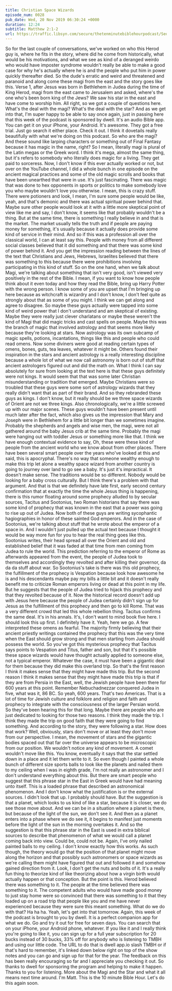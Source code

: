 ```yaml
---
title: Christian Space Wizards
episode_num: 0028
pub_date: Wed, 20 Nov 2019 06:30:24 +0000
duration: 12:24
subtitle: Matthew 2:1-2
url: https://traffic.libsyn.com/secure/thetenminutebiblehourpodcast/Sequence_02.mp3
---
```


 So for the last couple of conversations, we've worked on who this Herod guy is, where he fits in the story, where did he come from historically, what would be his motivations, and what we see as kind of a deranged weirdo who would have imposter syndrome wouldn't really be able to make a good case for why he's actually where he is and the people who put him in power quickly thereafter died. So the dude's erratic and weird and threatened and paranoid and along come these magi from the east and the story goes like this. Verse 1, after Jesus was born in Bethlehem in Judea during the time of King Herod, magi from the east came to Jerusalem and asked, where's the one who's been born king of the Jews? We saw his star in the east and have come to worship him. All right, so we got a couple of questions here. What's the deal with the magi? What's the deal with the star? And as we get into that, I'm super happy to be able to say once again, just in passing here that this week of the podcast is sponsored by dwell. It's an audio Bible app. You can get it on your iPhone, your Android. It's awesome. They got a free trial. Just go search it either place. Check it out. I think it dovetails really beautifully with what we're doing on this podcast. So who are the magi? And these sound like larping characters or something out of Final Fantasy because it has magic in the name, right? So I mean, literally magi is plural of the Latin megas or the Greek word. I think it's mega, almost the same thing, but it's refers to somebody who literally does magic for a living. They get paid to sorceress. Now, I don't know if this ever actually worked or not, but over on the YouTube channel, I did a whole bunch in one episode on the ancient magical practices and some of the old magic scrolls and books that have been unearthed that were in use. It's just fascinating. There was magic that was done to hex opponents in sports or politics to make somebody love you who maybe wouldn't love you otherwise. I mean, this is crazy stuff. There were potioners and look, I mean, I'm sure some people would be like, yeah, and that's demonic and there was actual spiritual power behind that. Maybe sure other people would look at it with a little more skeptical point of view like me and say, I don't know, it seems like that probably wouldn't be a thing. But at the same time, there is something I really believe in and that is the market. The market usually tells the truth and if people are paying money for something, it's usually because it actually does provide some kind of service in their mind. And so if this was a profession all over the classical world, I can at least say this. People with money from all different social classes believed that it did something and that there was some kind of power behind it. And you get the impression reading between the lines of the text that Christians and Jews, Hebrews, Israelites believed that there was something to this because there were prohibitions involving participating in this kind of stuff. So on the one hand, when we talk about Magi, we're talking about something that isn't very good, isn't viewed very positively in the rest of the Bible. I mean, if you want to know how people think about it even today and how they read the Bible, bring up Harry Potter with the wrong person. I know some of you are upset that I'm bringing up here because as witchcraft is wizardry and I don't know, I don't feel quite as strongly about that as some of you might. I think we can get along and agree to disagree. So maybe these guys actually were tapped into some kind of weird power that I don't understand and am skeptical of existing. Maybe they were really just clever charlatans or maybe these weren't the kind of Magi that did magic tricks and cast spells on people. Maybe this was the branch of magic that involved astrology and that seems more likely because they're looking at stars. Now astrology was its own subcamp of magic spells, potions, incantations, things like this and people who could read omens. Now some diviners were good at reading certain types of omens, bones, guts, tea leaves, whatever it might be. Others found their inspiration in the stars and ancient astrology is a really interesting discipline because a whole lot of what we now call astronomy is born out of stuff that ancient astrologers figured out and did the math on. What I think I can say absolutely for sure from looking at the text here is that these guys definitely were not kings. It would seem that that was some later Christian misunderstanding or tradition that emerged. Maybe Christians were so troubled that these guys were some sort of astrology wizards that they really didn't want that as part of their brand. And so they rebranded these guys as kings. I don't know, but it really should be we three space wizards of Orient are not we three kings. Also chronologically, we're a little screwed up with our major scenes. These guys wouldn't have been present until much later after the fact, which also gives us the impression that Mary and Joseph were in Bethlehem for a little bit longer than we sometimes imagine. Probably the shepherds and angels and wise men, the magi, were not all gathered around the baby Jesus crib at the same time. Probably the magi were hanging out with toddler Jesus or something more like that. I think we have enough contextual evidence to say, Oh, these were these kind of people from the ancient world who we know about from other places. There have been several smart people over the years who've looked at this and said, this is apocryphal. There's no way that someone wealthy enough to make this trip let alone a wealthy space wizard from another country is going to journey over land to go see a baby. It's just it's impractical. It doesn't make sense. The traditions would be so different. Nobody would be looking for a baby cross culturally. But I think there's a problem with that argument. And that is that we definitely have late first, early second century confirmation that at exactly the time the whole Jesus thing is happening, there is this rumor floating around some prophecy alluded to by secular sources, Tacitus and Sootonius, two Roman historians that say there was some kind of prophecy that was known in the east that a power was going to rise up out of Judea. Now both of these guys are writing sycophantic hagiographies in honor of these sainted God emperors. And in the case of Sootonius, we're talking about stuff that he wrote about the emperor of a space in. And I wouldn't just pulled up the actual text because I thought it would be way more fun for you to hear the real thing goes like this. Sootonius writes, their head spread all over the Orient and old and established belief that it was faded at that time from men coming from Judea to rule the world. This prediction referring to the emperor of Rome as afterwards appeared from the event, the people of Judea took to themselves and accordingly they revolted and after killing their governor, da da da stuff about war. So Sootonius's take is there was this old prophecy, the fulfillment of the prophecy is Vespation because look how awesome he is and his descendants maybe pay my bills a little bit and it doesn't really benefit me to criticize Roman emperors living or dead at this point in my life. But he suggests that the people of Judea tried to hijack this prophecy and that they revolted because of it. Now the historical record doesn't add up with Jesus here because the people of Judea certainly didn't sign up for Jesus as the fulfillment of this prophecy and then go to kill Rome. That was a very different crowd that led this whole rebellion thing. Tacitus confirms the same deal. It's in his annals. It's, I don't want to mind book five here. I should look this up first. I definitely have it. Yeah, here we go. A few interpreted these omens as fearful. The majority firmly believing that their ancient priestly writings contained the prophecy that this was the very time when the East should grow strong and that men starting from Judea should possess the world. So you've got this mysterious prophecy that Tacitus says points to Vespation and Titus, father and son, but that it's possible these space wizards would have thought actually applied to someone else, not a typical emperor. Whatever the case, it must have been a gigantic deal for them because they did make this overland trip. So that's the first reason I think it makes sense that they might have made this trip. But the second reason I think it makes sense that they might have made this trip is that if they are from Persia in the East, well, the Jewish people have been there for 600 years at this point. Remember Nebuchadnezzar conquered Judea in five, what was it, 86 BC. So yeah, 600 years. That's two Americas. That is a lot of time for Jewish culture and folklore and religion and faith and prophecy to integrate with the consciousness of the larger Persian world. So they've been hearing this for that long. Maybe there are people who are just dedicated to looking for those two reasons. I think they made the trip. I think they made the trip on good faith that they were going to find something. And according to the story, they were following a star. How does that work? Well, obviously, stars don't move or at least they don't move from our perspective. I mean, the movement of stars and the gigantic bodies spaced out that far over the universe appears to be microscopic from our position. We wouldn't notice any kind of movement. A comet wouldn't move like this. You know, eventually it says that the star settled down in a place and it let them write to it. So even though I painted a whole bunch of different size sports balls to look like the planets and nailed them to my ceiling when I was in eighth grade, I'm not really an astronomer and I don't understand everything about this. But there are smart people who suggest that this phrase star in the East in Greek would have had meaning unto itself. This is a loaded phrase that described an astronomical phenomenon. And I don't know what the justification is or the external sources. I didn't look that up. I probably should have. But the suggestion is that a planet, which looks to us kind of like a star, because it is closer, we do see those move about. And we can be in a situation where a planet is there, but because of the light of the sun, we don't see it. And then as a planet enters into a phase where we do see it, it begins to manifest just moments before the light of the sun in the morning overtakes it. And so the suggestion is that this phrase star in the East is used in extra biblical sources to describe that phenomenon of what we would call a planet coming back into view. Could be, could not be. Again, I've only nailed painted balls to my ceiling. I don't know exactly how this works. As such though, the theory would go that the position of that planet might move along the horizon and that possibly such astronomers or space wizards as we're calling them might have figured that out and followed it and somehow gained direction from it. Look, I don't get the nuts and bolts of it. It's a really fun thing to theorize kind of like theorizing about how a virgin birth would actually happen or that conception. But the point is this. Herod believed there was something to it. The people at the time believed there was something to it. The competent adults who would have made good money to just stay home were so convinced that there was something to it that they loaded up on a road trip that people like you and me have never experienced because they were sure this meant something. What do we do with that? Ha ha ha. Yeah, let's get into that tomorrow. Again, this week of the podcast is brought to you by dwell. It is a perfect companion app for what we do. Go and try it out for free for seven days. You can search that on your iPhone, your Android phone, whatever. If you like it and I really think you're going to like it, you can sign up for a full year subscription for 20 bucks instead of 30 bucks, 33% off for anybody who is listening to TMBH and using our little code. The URL to do that is dwell app.io slash TMBH or if that's hard to remember, it's linked down below right on top of the show notes and you can go and sign up for that for the year. The feedback on this has been really encouraging so far and I appreciate you checking it out. So thanks to dwell for sponsoring the program and helping to make it happen. Thanks to you for listening. More about the Magi and the Star and what it all means next time around. I'm Matt. This is the 10 minute Bible Hour. Let's do this again soon.